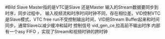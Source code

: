 #Bild 
Slave Master指的是VTC是Slave 还是Master
输入的Stream数据要同步到时序，同步过程中， 输入视频流和时序时间时钟不同，存在相位差。VID控制VTC是Slave模式，VTC free run不受控制输出时间，VID把Stream Buffer起来和时间同步。通常Slave以减少缓冲和延时
控制信号 vid_gen_ce,拉高前不输出时序
内部有一个asy FIFO ，实现了Stream和视频时钟的跨时钟